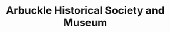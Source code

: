 ---
layout: repo
title: "Arbuckle Historical Society and Museum"
id: 25147
permalink: repos/25147/
---